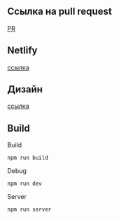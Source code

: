 ## Ссылка на pull request
[PR](https://github.com/PR-1)

## Netlify
[ссылка](https://spontaneous-dusk-0ddb0e.netlify.app/)

## Дизайн
[ссылка](https://www.figma.com/file/g5F4Vg23CHEFMqMGp42iwm/Chat?node-id=21985%3A2&t=wYqSpWiz6vWT544K-1)

## Build
Build
```
npm run build
```
Debug
```
npm run dev
```
Server
```
npm run server
```
